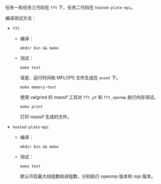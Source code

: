 任务一和任务三代码在 `fft` 下，任务二代码在 `heated-plate-mpi`。

编译测试方法：

- `fft`

  - 编译：

    ```shell
    mkdir bin && make
    ```

  - 测试：

    ```shell
    make test
    ```

    误差、运行时间和 MFLOPS 文件生成在 `asset` 下。

    ```shell
    make memory-test
    ```

    使用 valgrind 的 massif 工具对 `fft_pf` 和 `fft_openmp` 执行内存测试。

    ```shell
    make print
    ```

    打印 massif 生成的文件。

- `heated-plate-mpi`

  - 编译：

    ```shell
    mkdir bin && make
    ```

  - 测试：

    ```shell
    make test
    ```

    默认开启最大线程数和进程数，分别执行 openmp 版本和 mpi 版本。